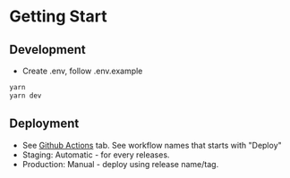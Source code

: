# Getting Start

## Development

-   Create .env, follow .env.example

```bash
yarn
yarn dev
```

## Deployment

-   See [Github Actions](./actions) tab. See workflow names that starts with "Deploy"
-   Staging: Automatic - for every releases.
-   Production: Manual - deploy using release name/tag.
